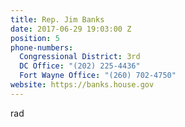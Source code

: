 ```yaml
---
title: Rep. Jim Banks
date: 2017-06-29 19:03:00 Z
position: 5
phone-numbers:
  Congressional District: 3rd
  DC Office: "(202) 225-4436"
  Fort Wayne Office: "(260) 702-4750"
website: https://banks.house.gov
---
```


rad